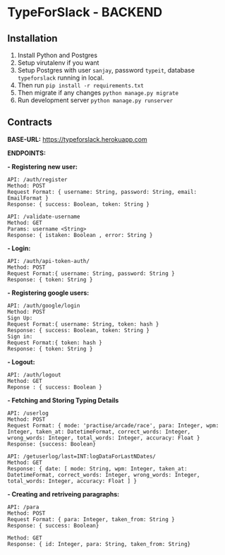 # TypeForSlack - BACKEND

## Installation

1. Install Python and Postgres
2. Setup virutalenv if you want
3. Setup Postgres with user `sanjay`, password `typeit`, database `typeforslack` running in local.
4. Then run `pip install -r requirements.txt`
5. Then migrate if any changes `python manage.py migrate`
6. Run development server `python manage.py runserver`

## Contracts

**BASE-URL:** https://typeforslack.herokuapp.com

**ENDPOINTS:**

**- Registering new user:**

    API: /auth/register
    Method: POST
    Request Format: { username: String, password: String, email: EmailFormat }
    Response: { success: Boolean, token: String }

    API: /validate-username
    Method: GET
    Params: username <String>
    Response: { istaken: Boolean , error: String }

**- Login:**

    API: /auth/api-token-auth/
    Method: POST
    Request Format:{ username: String, password: String }
    Response: { token: String }

**- Registering google users:**

    API: /auth/google/login
    Method: POST
    Sign Up:
    Request Format:{ username: String, token: hash }
    Response: { success: Boolean, token: String }
    Sign in:
    Request Format:{ token: hash }
    Response: { token: String }

**- Logout:**

    API: /auth/logout
    Method: GET
    Reponse : { success: Boolean }

**- Fetching and Storing Typing Details**

    API: /userlog
    Method: POST
    Request Format: { mode: 'practise/arcade/race', para: Integer, wpm: Integer, taken_at: DatetimeFormat, correct_words: Integer, wrong_words: Integer, total_words: Integer, accuracy: Float }
    Response: {success: Boolean}

    API: /getuserlog/last=INT:logDataForLastNDates/
    Method: GET
    Response: { date: [ mode: String, wpm: Integer, taken_at: DatetimeFormat, correct_words: Integer, wrong_words: Integer, total_words: Integer, accuracy: Float ] }

**- Creating and retriveing paragraphs:**

    API: /para
    Method: POST
    Request Format: { para: Integer, taken_from: String }
    Response: { success: Boolean}

    Method: GET
    Response: { id: Integer, para: String, taken_from: String}
